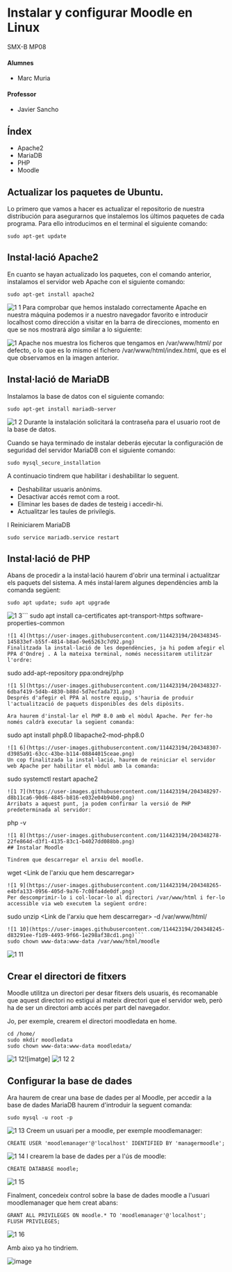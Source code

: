 # Instalar y configurar Moodle en Linux
SMX-B MP08

####  Alumnes
* Marc Muria 


#### Professor
* Javier Sancho 

## Índex 
* Apache2
* MariaDB
* PHP 
* Moodle

## Actualizar los paquetes de Ubuntu.

Lo primero que vamos a hacer es actualizar el repositorio de nuestra distribución para asegurarnos que instalemos los últimos paquetes de cada programa. Para ello introducimos en el terminal el siguiente comando:
```
sudo apt-get update
```
## Instal·lació Apache2

En cuanto se hayan actualizado los paquetes, con el comando anterior, instalamos el servidor web Apache con el siguiente comando:
```
sudo apt-get install apache2
```
![1 1](https://user-images.githubusercontent.com/114423194/204348390-445dd153-a332-4b09-88b2-432a9a78ca0d.png)
Para comprobar que hemos instalado correctamente Apache en nuestra máquina podemos ir a nuestro navegador favorito e introducir localhost como dirección a visitar en la barra de direcciones, momento en que se nos mostrará algo similar a lo siguiente:

![1](https://user-images.githubusercontent.com/114423194/204348411-2b2e7c08-e656-4f42-88cb-6e5cf42d1623.png)
Apache nos muestra los ficheros que tengamos en /var/www/html/ por defecto, o lo que es lo mismo el fichero /var/www/html/index.html, que es el que observamos en la imagen anterior.

## Instal·lació de MariaDB

Instalamos la base de datos con el siguiente comando:
```
sudo apt-get install mariadb-server
```
![1 2](https://user-images.githubusercontent.com/114423194/204348373-2c42a5e6-9ea4-4f22-bf88-aa6a958ac515.png)
Durante la instalación solicitará la contraseña para el usuario root de la base de datos.

Cuando se haya terminado de instalar deberás ejecutar la configuración de seguridad del servidor MariaDB con el siguiente comando:
```
sudo mysql_secure_installation
```
A continuacio tindrem que habilitar i deshabilitar lo seguent.
* Deshabilitar usuaris anònims.
* Desactivar accés remot com a root.
* Eliminar les bases de dades de testeig i accedir-hi.
* Actualitzar les taules de privilegis.

I Reiniciarem MariaDB 
```
sudo service mariadb.service restart
```
## Instal·lació de PHP

Abans de procedir a la instal·lació haurem d'obrir una terminal i actualitzar els paquets del sistema. A més instal·larem algunes dependències amb la comanda següent:
```
sudo apt update; sudo apt upgrade
```
![1 3](https://user-images.githubusercontent.com/114423194/204348356-90799230-c718-4498-af3d-e97d08d81817.png)```
sudo apt install ca-certificates apt-transport-https software-properties-common
```
![1 4](https://user-images.githubusercontent.com/114423194/204348345-145833ef-b55f-4814-b8ad-9e65263c7d92.png)
Finalitzada la instal·lació de les dependències, ja hi podem afegir el PPA d'Ondrej . A la mateixa terminal, només necessitarem utilitzar l'ordre:
```
sudo add-apt-repository ppa:ondrej/php
```
![1 5](https://user-images.githubusercontent.com/114423194/204348327-6dbaf419-5d4b-4830-b88d-5d7ecfada731.png)
Després d'afegir el PPA al nostre equip, s'hauria de produir l'actualització de paquets disponibles des dels dipòsits.

Ara haurem d'instal·lar el PHP 8.0 amb el mòdul Apache. Per fer-ho només caldrà executar la següent comanda:
```
sudo apt install php8.0 libapache2-mod-php8.0
```
![1 6](https://user-images.githubusercontent.com/114423194/204348307-d3985a91-63cc-43be-b114-08844015ceae.png)
Un cop finalitzada la instal·lació, haurem de reiniciar el servidor web Apache per habilitar el mòdul amb la comanda:
```
sudo systemctl restart apache2
```
![1 7](https://user-images.githubusercontent.com/114423194/204348297-d8b11ca6-90d6-4845-b816-e032e04b94b0.png)
Arribats a aquest punt, ja podem confirmar la versió de PHP predeterminada al servidor:
```
php -v
```
![1 8](https://user-images.githubusercontent.com/114423194/204348278-22fe864d-d3f1-4135-83c1-b4027dd088bb.png)
## Instalar Moodle

Tindrem que descarregar el arxiu del moodle.
```
wget <Link de l'arxiu que hem descarregar>
```
![1 9](https://user-images.githubusercontent.com/114423194/204348265-e4bfa133-0956-405d-9a76-7c08fa4de0df.png)
Per descomprimir-lo i col·locar-lo al directori /var/www/html i fer-lo accessible via web executem la següent ordre:
```
sudo unzip <Link de l'arxiu que hem descarregar> -d /var/www/html/
```
![1 10](https://user-images.githubusercontent.com/114423194/204348245-d83291ee-f1d9-4493-9f66-1e298af38cd1.png)```
sudo chown www-data:www-data /var/www/html/moodle
```
![1 11](https://user-images.githubusercontent.com/114423194/204348201-00b5db32-bd0f-4c09-a68b-fa290088da96.png)

## Crear el directori de fitxers

Moodle utilitza un directori per desar fitxers dels usuaris, és recomanable que aquest directori no estigui al mateix directori que el servidor web, però ha de ser un directori amb accés per part del navegador.

Jo, per exemple, crearem el directori moodledata en home.
```
cd /home/
sudo mkdir moodledata
sudo chown www-data:www-data moodledata/
```
![1 12](https://user-images.githubusercontent.com/114423194/204348098-d623e546-35a6-41b8-bda7-e425f8c2bd17.png)![imatge]
![1 12 2](https://user-images.githubusercontent.com/114423194/204348171-296160a1-93a6-4f14-885b-58e3d83801a6.png)


## Configurar la base de dades

Ara haurem de crear una base de dades per al Moodle, per accedir a la base de dades MariaDB haurem d'introduir la seguent comanda:
```
sudo mysql -u root -p
```
![1 13](https://user-images.githubusercontent.com/114423194/204348003-da3f5ce1-171e-4928-bac1-f3a7d7886904.png)
Creem un usuari per a moodle, per exemple moodlemanager:
```
CREATE USER 'moodlemanager'@'localhost' IDENTIFIED BY 'managermoodle';
```
![1 14](https://user-images.githubusercontent.com/114423194/204347976-a7d103a3-1671-4dac-83a2-baab11d82ddb.png)
I crearem la base de dades per a l'ús de moodle:
```
CREATE DATABASE moodle;
```
![1 15](https://user-images.githubusercontent.com/114423194/204347927-78e92b04-f3c6-4543-a2fa-d9dd0c8b55dd.png)

Finalment, concedeix control sobre la base de dades moodle a l'usuari moodlemanager que hem creat abans:
```
GRANT ALL PRIVILEGES ON moodle.* TO 'moodlemanager'@'localhost';
FLUSH PRIVILEGES;
```

![1 16](https://user-images.githubusercontent.com/114423194/204347873-770c6c1c-f26f-4f16-90f6-140d0a01032f.png)


Amb aixo ya ho tindriem.
 
![image](https://user-images.githubusercontent.com/114423194/204347569-23dcf4d8-f176-4980-a573-2b56b20301e8.png)


